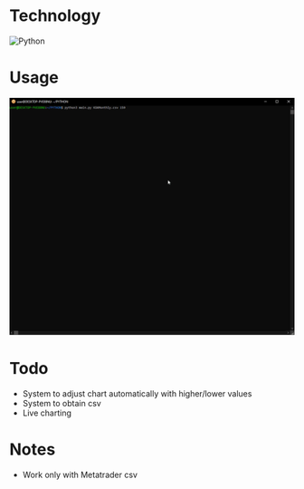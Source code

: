 # Technology
![Python](https://img.shields.io/badge/python-3670A0?style=for-the-badge&logo=python&logoColor=ffdd54)
# Usage
![screen-gif](./readme/Animation.gif)
# Todo
- System to adjust chart automatically with higher/lower values
- System to obtain csv
- Live charting
# Notes
- Work only with Metatrader csv
